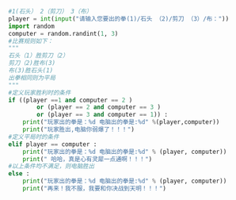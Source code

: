 
<BlogInfo title="16.石头剪刀布" author="白日梦想猿" pv=0 read_times=0 pre_cost_time=0分31秒 category="python基础" tag_list="['python基础']" create_time="2020.11.30 18:39:18" update_time="2020.11.30 18:39:18" />

```python
#1(石头） 2（剪刀） 3（布）
player = int(input("请输入您要出的拳(1)/石头 （2)/剪刀 （3）/布："))
import random
computer = random.randint(1, 3)
#比赛规则如下：
"""
石头（1）胜剪刀（2）
剪刀（2)胜布(3)
布(3)胜石头(1)
出拳相同则为平局
"""
#定义玩家胜利时的条件
if ((player ==1 and computer == 2 )
        or (player == 2 and computer == 3 )
        or (player == 3 and computer == 1)) :
    print("玩家出的拳是：%d 电脑出的拳是:%d" %(player,computer))
    print("玩家胜出,电脑你弱爆了！！！")
#定义平局时的条件
elif player == computer :
    print("玩家出的拳是：%d 电脑出的拳是:%d" % (player, computer))
    print(" 哈哈，真是心有灵犀一点通啊！！！")
#以上条件均不满足，则电脑胜出
else :
    print("玩家出的拳是：%d 电脑出的拳是:%d" % (player, computer))
    print("再来！我不服，我要和你决战到天明！！！")
```
